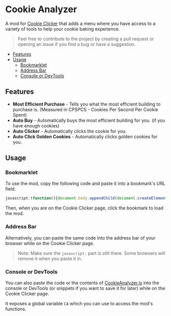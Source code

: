 # Cookie Analyzer
A mod for [Cookie Clicker](https://orteil.dashnet.org/cookieclicker/) that adds a menu where you have access to a variety of tools to help your cookie baking experience.

>Feel free to contribute to the project by creating a pull request or opening an issue if you find a bug or have a suggestion.

- [Features](#features)
- [Usage](#usage)
    - [Bookmarklet](#bookmarklet)
    - [Address Bar](#address-bar)
    - [Console or DevTools](#console-or-devtools)

## Features
- **Most Efficient Purchase** - Tells you what the most efficient building to purchase is. (Measured in CPSPCS - Cookies Per Second Per Cookie Spent)
- **Auto Buy** - Automatically buys the most efficient building for you. (if you have enough cookies)
- **Auto Clicker** - Automatically clicks the cookie for you.
- **Auto Click Golden Cookies** - Automatically clicks golden cookies for you.

## Usage
### Bookmarklet
To use the mod, copy the following code and paste it into a bookmark's URL field.
```js
javascript:(function(){document.body.appendChild(document.createElement('script')).src='https://jlannoo.github.io/CookieAnalyzer/CookieAnalyzer.js';})();
```
Then, when you are on the Cookie Clicker page, click the bookmark to load the mod.

### Address Bar
Alternatively, you can paste the same code into the address bar of your browser while on the Cookie Clicker page.
> Note: Make sure the `javascript:` part is still there. Some browsers will remove it when you paste it in.

### Console or DevTools
You can also paste the code or the contents of [CookieAnalyzer.js](./CookieAnalyzer.js) into the console or DevTools (or snippets if you want to save it for later) while on the Cookie Clicker page.

It exposes a global variable `CA` which you can use to access the mod's functions.
